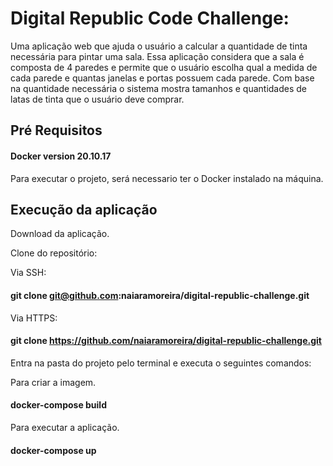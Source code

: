 # Digital Republic Code Challenge:

Uma aplicação web que ajuda o usuário a calcular a quantidade de tinta necessária para pintar uma sala.
Essa aplicação considera que a sala é composta de 4 paredes e permite que o usuário escolha qual a medida de cada parede e quantas janelas e portas possuem cada parede.
Com base na quantidade necessária o sistema mostra tamanhos e quantidades de latas de tinta que o usuário deve comprar.

## Pré Requisitos

#### Docker version 20.10.17

Para executar o projeto, será necessario ter o Docker instalado na máquina.

## Execução da aplicação

Download da aplicação.

Clone do repositório:

Via SSH:
#### git clone git@github.com:naiaramoreira/digital-republic-challenge.git

Via HTTPS:
#### git clone https://github.com/naiaramoreira/digital-republic-challenge.git

Entra na pasta do projeto pelo terminal e executa o seguintes comandos:

Para criar a imagem.
#### docker-compose build
Para executar a aplicação.
#### docker-compose up
